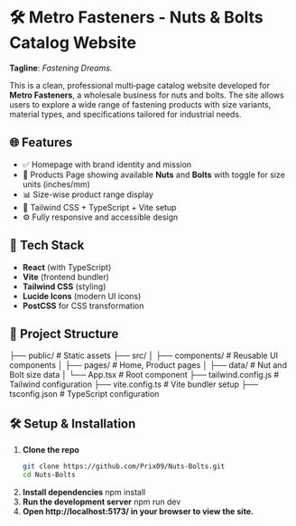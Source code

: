 # 🛠️ Metro Fasteners - Nuts & Bolts Catalog Website

**Tagline**: *Fastening Dreams.*

This is a clean, professional multi‑page catalog website developed for **Metro Fasteners**, a wholesale business for nuts and bolts. The site allows users to explore a wide range of fastening products with size variants, material types, and specifications tailored for industrial needs.

## 🌐 Features

- ✅ Homepage with brand identity and mission
- 🧩 Products Page showing available **Nuts** and **Bolts** with toggle for size units (inches/mm)
- 📊 Size-wise product range display
- 🧰 Tailwind CSS + TypeScript + Vite setup
- ⚙️ Fully responsive and accessible design

## 🚀 Tech Stack

- **React** (with TypeScript)
- **Vite** (frontend bundler)
- **Tailwind CSS** (styling)
- **Lucide Icons** (modern UI icons)
- **PostCSS** for CSS transformation


## 📁 Project Structure
├── public/ # Static assets
├── src/
│ ├── components/ # Reusable UI components
│ ├── pages/ # Home, Product pages
│ ├── data/ # Nut and Bolt size data
│ └── App.tsx # Root component
├── tailwind.config.js # Tailwind configuration
├── vite.config.ts # Vite bundler setup
├── tsconfig.json # TypeScript configuration


## 🛠️ Setup & Installation

1. **Clone the repo**
   ```bash
   git clone https://github.com/Prix09/Nuts-Bolts.git
   cd Nuts-Bolts
2. **Install dependencies**
    npm install
3. **Run the development server**
    npm run dev
4. **Open http://localhost:5173/ in your browser to view the site.**
